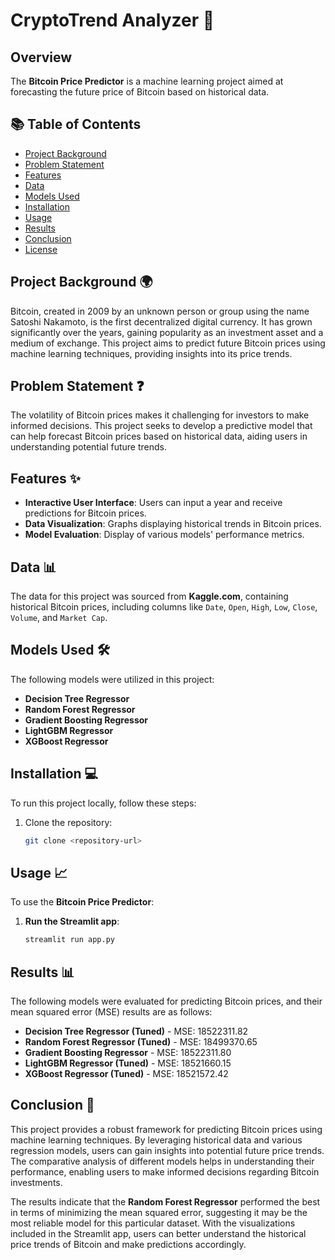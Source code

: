 # **CryptoTrend Analyzer** 🚀

## **Overview**

The **Bitcoin Price Predictor** is a machine learning project aimed at forecasting the future price of Bitcoin based on historical data.

## **📚 Table of Contents**

- [Project Background](#project-background)
- [Problem Statement](#problem-statement)
- [Features](#features)
- [Data](#data)
- [Models Used](#models-used)
- [Installation](#installation)
- [Usage](#usage)
- [Results](#results)
- [Conclusion](#conclusion)
- [License](#license)

## **Project Background** 🌍

Bitcoin, created in 2009 by an unknown person or group using the name Satoshi Nakamoto, is the first decentralized digital currency. It has grown significantly over the years, gaining popularity as an investment asset and a medium of exchange. This project aims to predict future Bitcoin prices using machine learning techniques, providing insights into its price trends.

## **Problem Statement** ❓

The volatility of Bitcoin prices makes it challenging for investors to make informed decisions. This project seeks to develop a predictive model that can help forecast Bitcoin prices based on historical data, aiding users in understanding potential future trends.

## **Features** ✨

- **Interactive User Interface**: Users can input a year and receive predictions for Bitcoin prices.
- **Data Visualization**: Graphs displaying historical trends in Bitcoin prices.
- **Model Evaluation**: Display of various models' performance metrics.

## **Data** 📊

The data for this project was sourced from **Kaggle.com**, containing historical Bitcoin prices, including columns like `Date`, `Open`, `High`, `Low`, `Close`, `Volume`, and `Market Cap`.

## **Models Used** 🛠️

The following models were utilized in this project:

- **Decision Tree Regressor**
- **Random Forest Regressor**
- **Gradient Boosting Regressor**
- **LightGBM Regressor**
- **XGBoost Regressor**

## **Installation** 💻

To run this project locally, follow these steps:

1. Clone the repository:
   ```bash
   git clone <repository-url>
## **Usage** 📈

To use the **Bitcoin Price Predictor**:

1. **Run the Streamlit app**:
   ```bash
   streamlit run app.py
## **Results** 📊

The following models were evaluated for predicting Bitcoin prices, and their mean squared error (MSE) results are as follows:

- **Decision Tree Regressor (Tuned)** - MSE: 18522311.82
- **Random Forest Regressor (Tuned)** - MSE: 18499370.65
- **Gradient Boosting Regressor** - MSE: 18522311.80
- **LightGBM Regressor (Tuned)** - MSE: 18521660.15
- **XGBoost Regressor (Tuned)** - MSE: 18521572.42

## **Conclusion** 🏁

This project provides a robust framework for predicting Bitcoin prices using machine learning techniques. By leveraging historical data and various regression models, users can gain insights into potential future price trends. The comparative analysis of different models helps in understanding their performance, enabling users to make informed decisions regarding Bitcoin investments.

The results indicate that the **Random Forest Regressor** performed the best in terms of minimizing the mean squared error, suggesting it may be the most reliable model for this particular dataset. With the visualizations included in the Streamlit app, users can better understand the historical price trends of Bitcoin and make predictions accordingly.
